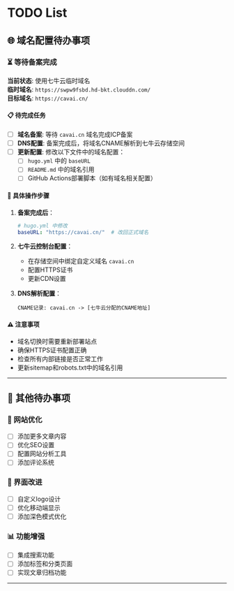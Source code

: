 # TODO List

## 🌐 域名配置待办事项

### ⏳ 等待备案完成

**当前状态**: 使用七牛云临时域名  
**临时域名**: `https://swpw9fsbd.hd-bkt.clouddn.com/`  
**目标域名**: `https://cavai.cn/`

#### 📋 待完成任务

- [ ] **域名备案**: 等待 `cavai.cn` 域名完成ICP备案
- [ ] **DNS配置**: 备案完成后，将域名CNAME解析到七牛云存储空间
- [ ] **更新配置**: 修改以下文件中的域名配置：
  - [ ] `hugo.yml` 中的 `baseURL` 
  - [ ] `README.md` 中的域名引用
  - [ ] GitHub Actions部署脚本（如有域名相关配置）

#### 🔧 具体操作步骤

1. **备案完成后**：
   ```yaml
   # hugo.yml 中修改
   baseURL: "https://cavai.cn/"  # 改回正式域名
   ```

2. **七牛云控制台配置**：
   - 在存储空间中绑定自定义域名 `cavai.cn`
   - 配置HTTPS证书
   - 更新CDN设置

3. **DNS解析配置**：
   ```
   CNAME记录: cavai.cn -> [七牛云分配的CNAME地址]
   ```

#### ⚠️ 注意事项

- 域名切换时需要重新部署站点
- 确保HTTPS证书配置正确
- 检查所有内部链接是否正常工作
- 更新sitemap和robots.txt中的域名引用

---

## 📝 其他待办事项

### 🚀 网站优化
- [ ] 添加更多文章内容
- [ ] 优化SEO设置
- [ ] 配置网站分析工具
- [ ] 添加评论系统

### 🎨 界面改进
- [ ] 自定义logo设计
- [ ] 优化移动端显示
- [ ] 添加深色模式优化

### 📊 功能增强
- [ ] 集成搜索功能
- [ ] 添加标签和分类页面
- [ ] 实现文章归档功能

---